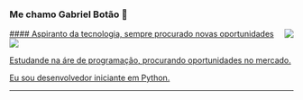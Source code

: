 ### Me chamo Gabriel Botão 👋
<div>
  <a href="https://github.com/lordefps">
  <img align='right' src="https://github-readme-stats.vercel.app/api?username=lordefps&show_icons=true&title_color=783c00&text_color=af552e&icon_color=783c00&bg_color=f8efd4&cache_seconds=2300">
  #### Aspiranto da tecnologia, sempre procurado novas oportunidades
  <img src="https://img.shields.io/static/v1?label=Overview&message=Gabriel&color=f8efd4&style=for-the-badge&logo=GitHub">
</div>
  


<p>
  Estudande na áre de programação, procurando oportunidades no mercado.<br/>

  Eu sou desenvolvedor iniciante em Python.
</p>
<hr>
